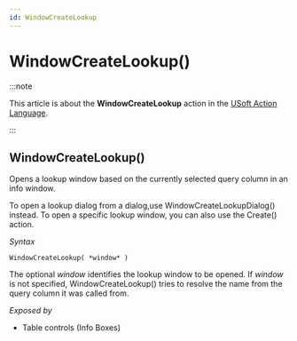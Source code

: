 ```yaml
---
id: WindowCreateLookup
---
```


# WindowCreateLookup()




:::note

This article is about the **WindowCreateLookup** action in the [USoft Action Language](/Task_flow/Action_Language_reference/USoft_Action_Language.md).

:::

## **WindowCreateLookup()**

Opens a lookup window based on the currently selected query column in an info window.

To open a lookup dialog from a dialog,use WindowCreateLookupDialog() instead. To open a specific lookup window, you can also use the Create() action.

*Syntax*

```
WindowCreateLookup( *window* )
```

The optional *window* identifies the lookup window to be opened. If *window* is not specified, WindowCreateLookup() tries to resolve the name from the query column it was called from.

*Exposed by*

- Table controls (Info Boxes)
